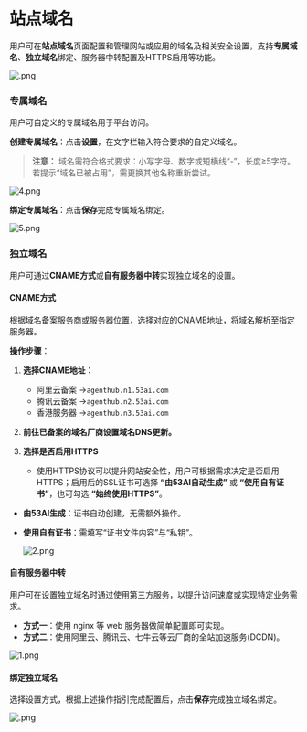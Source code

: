 # **站点域名**

用户可在**站点域名**页面配置和管理网站或应用的域名及相关安全设置，支持**专属域名**、**独立域名**绑定、服务器中转配置及HTTPS启用等功能。

![.png](http://kmdev.53ai.com/api/preview/063279651030afc81d94c74b78a20ecc.png)

### **专属域名**

用户可自定义的专属域名用于平台访问。

**创建专属域名**：点击**设置**，在文字栏输入符合要求的自定义域名。

> **注意：**
> 域名需符合格式要求：小写字母、数字或短横线“-”，长度≥5字符。
> 若提示“域名已被占用”，需更换其他名称重新尝试。

![4.png](http://kmdev.53ai.com/api/preview/3e24c21faa1fde485c01de0a1f61293b.png)

**绑定专属域名**：点击**保存**完成专属域名绑定。

![5.png](http://kmdev.53ai.com/api/preview/98480f73a5a8bbba7e66754a239c8f12.png)


### **独立域名**

用户可通过**CNAME方式**或**自有服务器中转**实现独立域名的设置。

#### **CNAME方式**

根据域名备案服务商或服务器位置，选择对应的CNAME地址，将域名解析至指定服务器。

**操作步骤**：

1. **选择CNAME地址：**
   
   * 阿里云备案 →`agenthub.n1.53ai.com`
   * 腾讯云备案 →`agenthub.n2.53ai.com`
   * 香港服务器 →`agenthub.n3.53ai.com`
2. **前往已备案的域名厂商设置域名DNS更新。**
3. **选择是否启用HTTPS**
   
   * 使用HTTPS协议可以提升网站安全性，用户可根据需求决定是否启用HTTPS；启用后的SSL证书可选择 **“由53AI自动生成”** 或 **“使用自有证书”**，也可勾选 **“始终使用HTTPS”**。

* **由53AI生成**：证书自动创建，无需额外操作。
* **使用自有证书**：需填写“证书文件内容”与“私钥”。
  
  ![2.png](http://kmdev.53ai.com/api/preview/edec7359dc37cc9e43ce7747b97da185.png)

#### **自有服务器中转**

用户可在设置独立域名时通过使用第三方服务，以提升访问速度或实现特定业务需求。

* **方式一**：使用 nginx 等 web 服务器做简单配置即可实现。
* **方式二**：使用阿里云、腾讯云、七牛云等云厂商的全站加速服务(DCDN)。

![1.png](http://kmdev.53ai.com/api/preview/01df3d9888972339446914c5faf546ea.png)

#### **绑定独立域名**

选择设置方式，根据上述操作指引完成配置后，点击**保存**完成独立域名绑定。

![.png](http://kmdev.53ai.com/api/preview/bc221f52fa3dc67b77830154fb784d35.png)


